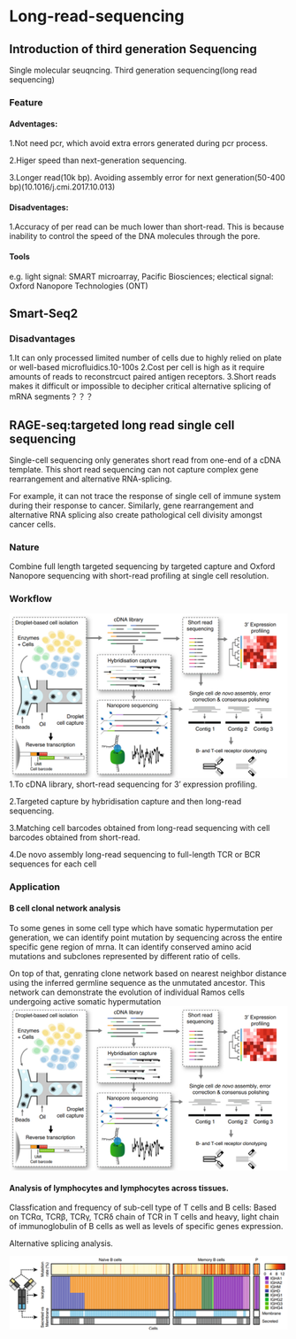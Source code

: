 # Long-read-sequencing
## Introduction of third generation Sequencing 
Single molecular seuqncing.
Third generation sequencing(long read sequencing)
### Feature
#### Adventages:
1.Not need pcr, which avoid extra errors generated during pcr process.

2.Higer speed than next-generation sequencing.

3.Longer read(10k bp). Avoiding assembly error for next generation(50-400 bp)(10.1016/j.cmi.2017.10.013)
#### Disadventages:
1.Accuracy of per read can be much lower than short-read. This is because inability to control the speed of the DNA molecules through the pore.

#### Tools
e.g. light signal: SMART microarray, Pacific Biosciences; electical signal: Oxford Nanopore Technologies (ONT)

## Smart-Seq2
### Disadvantages
1.It can only processed limited number of cells due to highly relied on plate or well-based microfluidics.10-100s
2.Cost per cell is high as it require amounts of reads to reconstrcuct paired antigen receptors.
3.Short reads makes it difficult or impossible to decipher critical alternative splicing of mRNA segments？？？

## RAGE-seq:targeted long read single cell sequencing
Single-cell sequencing only generates short read from one-end of a cDNA template. This short read sequencing can not capture complex gene rearrangement and alternative RNA-splicing.

For example, it can not trace the response of single cell of immune system during their response to cancer. Similarly, gene rearrangement and alternative RNA splicing also create pathological cell divisity amongst cancer cells.

### Nature
Combine full length targeted sequencing by targeted capture and Oxford Nanopore sequencing with short-read profiling at single cell resolution.

### Workflow
![RAGE workflow](longread-singlecell-workflow.png)
1.To cDNA library, short-read sequencing for 3’ expression profiling. 

2.Targeted capture by hybridisation capture and then long-read sequencing.

3.Matching cell barcodes obtained from long-read sequencing with cell barcodes obtained from short-read.

4.De novo assembly long-read sequencing to  full-length TCR or BCR sequences for each cell

### Application
#### B cell clonal network analysis
To some genes in some cell type which have somatic hypermutation per generation, we can identify point mutation by sequencing across the entire specific gene region of mrna. It can identify conserved amino acid mutations and subclones represented by different ratio of cells.

On top of that, genrating clone network based on nearest neighbor distance using the inferred germline sequence as the unmutated ancestor. This network can demonstrate the evolution of individual Ramos cells undergoing active somatic hypermutation
![RAGE workflow](longread-singlecell-workflow.png)

#### Analysis of lymphocytes and lymphocytes across tissues.
Classfication and frequency of sub-cell type of T cells and B cells: Based on  TCRα, TCRβ, TCRγ,  TCRδ chain of TCR in T cells and heavy, light chain of immunoglobulin of B cells as well as levels of specific genes expression.

Alternative splicing analysis.

![splicing](alternative-splicing.png)
